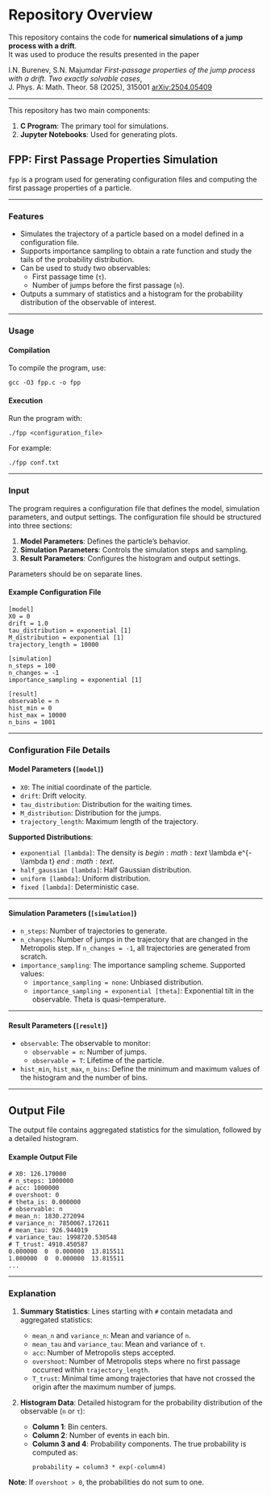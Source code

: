 # Repository Overview

This repository contains the code for **numerical simulations of a jump process with a drift**.  
It was used to produce the results presented in the paper

I.N. Burenev, S.N. Majumdar *First-passage properties of the jump process with a drift. Two exactly solvable cases*,  
J. Phys. A: Math. Theor. 58 (2025), 315001  [arXiv:2504.05409](https://arxiv.org/abs/2504.05409)

---

This repository has two main components:

1. **C Program**: The primary tool for simulations.
2. **Jupyter Notebooks**: Used for generating plots.

## FPP: First Passage Properties Simulation

`fpp` is a program used for generating configuration files and
computing the first passage properties of a particle.

---

### Features

- Simulates the trajectory of a particle based on a model defined
  in a configuration file.
- Supports importance sampling to obtain a rate function and
  study the tails of the probability distribution.
- Can be used to study two observables:
    - First passage time (`τ`).
    - Number of jumps before the first passage (`n`).
- Outputs a summary of statistics and a histogram for the
  probability distribution of the observable of interest.

---

### Usage

#### Compilation

To compile the program, use:

```
gcc -O3 fpp.c -o fpp
```

#### Execution

Run the program with:

```
./fpp <configuration_file>
```

For example:

```
./fpp conf.txt
```

---

### Input

The program requires a configuration file that defines the
model, simulation parameters, and output settings. The
configuration file should be structured into three sections:

1. **Model Parameters**: Defines the particle’s behavior.
2. **Simulation Parameters**: Controls the simulation steps
   and sampling.
3. **Result Parameters**: Configures the histogram and output
   settings.

Parameters should be on separate lines.

#### Example Configuration File

```
[model]
X0 = 0
drift = 1.0
tau_distribution = exponential [1]
M_distribution = exponential [1]
trajectory_length = 10000

[simulation]
n_steps = 100
n_changes = -1
importance_sampling = exponential [1]

[result]
observable = n
hist_min = 0
hist_max = 10000
n_bins = 1001
```

---

### Configuration File Details

#### Model Parameters (`[model]`)

- `X0`: The initial coordinate of the particle.
- `drift`: Drift velocity.
- `tau_distribution`: Distribution for the waiting times.
- `M_distribution`: Distribution for the jumps.
- `trajectory_length`: Maximum length of the trajectory.

**Supported Distributions**:
- `exponential [lambda]`: The density is $begin:math:text$ \\lambda e^{-\\lambda t} $end:math:text$.
- `half_gaussian [lambda]`: Half Gaussian distribution.
- `uniform [lambda]`: Uniform distribution.
- `fixed [lambda]`: Deterministic case.

---

#### Simulation Parameters (`[simulation]`)

- `n_steps`: Number of trajectories to generate.
- `n_changes`: Number of jumps in the trajectory that are
  changed in the Metropolis step. If `n_changes = -1`, all
  trajectories are generated from scratch.
- `importance_sampling`: The importance sampling scheme.
  Supported values:
    - `importance_sampling = none`: Unbiased distribution.
    - `importance_sampling = exponential [theta]`: Exponential
      tilt in the observable. Theta is quasi-temperature.

---

#### Result Parameters (`[result]`)

- `observable`: The observable to monitor:
    - `observable = n`: Number of jumps.
    - `observable = T`: Lifetime of the particle.
- `hist_min`, `hist_max`, `n_bins`: Define the minimum and
  maximum values of the histogram and the number of bins.

---

## Output File

The output file contains aggregated statistics for the
simulation, followed by a detailed histogram.

#### Example Output File

```
# X0: 126.170000
# n_steps: 1000000
# acc: 1000000
# overshoot: 0
# theta_is: 0.000000
# observable: n
# mean_n: 1830.272094
# variance_n: 7850067.172611
# mean_tau: 926.944019
# variance_tau: 1998720.530548
# T_trust: 4910.450587
0.000000  0  0.000000  13.815511
1.000000  0  0.000000  13.815511
...
```

---

### Explanation

1. **Summary Statistics**: Lines starting with `#` contain
   metadata and aggregated statistics:
    - `mean_n` and `variance_n`: Mean and variance of `n`.
    - `mean_tau` and `variance_tau`: Mean and variance of `τ`.
    - `acc`: Number of Metropolis steps accepted.
    - `overshoot`: Number of Metropolis steps where no first
      passage occurred within `trajectory_length`.
    - `T_trust`: Minimal time among trajectories that have not
      crossed the origin after the maximum number of jumps.

2. **Histogram Data**: Detailed histogram for the probability
   distribution of the observable (`n` or `τ`):
    - **Column 1**: Bin centers.
    - **Column 2**: Number of events in each bin.
    - **Column 3 and 4**: Probability components. The true
      probability is computed as:
      ```
      probability = column3 * exp(-column4)
      ```

**Note**: If `overshoot > 0`, the probabilities do not sum to one.
